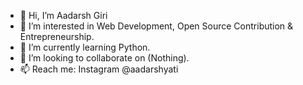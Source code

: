 - 👋 Hi, I’m Aadarsh Giri
- 👀 I’m interested in Web Development, Open Source Contribution & Entrepreneurship.
- 🌱 I’m currently learning Python.
- 💞️ I’m looking to collaborate on (Nothing).
- 📫 Reach me: Instagram @aadarshyati

<!---
heyaadarsh/heyaadarsh is a ✨ special ✨ repository because its `README.md` (this file) appears on your GitHub profile.
You can click the Preview link to take a look at your changes.
--->
